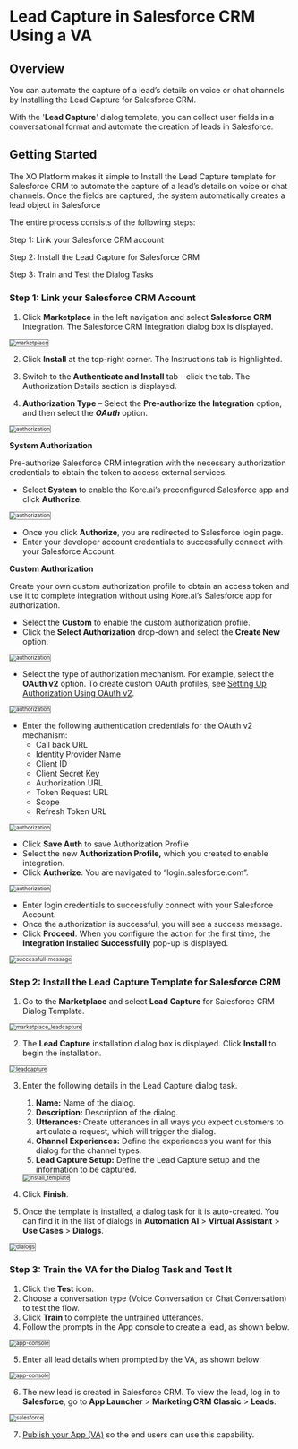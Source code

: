 # Lead Capture in Salesforce CRM Using a VA

## Overview

You can automate the capture of a lead’s details on voice or chat channels by Installing the Lead Capture for Salesforce CRM. 

With the '**Lead Capture**' dialog template, you can collect user fields in a conversational format and automate the creation of leads in Salesforce.

## Getting Started

The XO Platform makes it simple to Install the Lead Capture template for Salesforce CRM to automate the capture of a lead’s details on voice or chat channels. Once the fields are captured, the system automatically creates a lead object in Salesforce

The entire process consists of the following steps:

Step 1: Link your Salesforce CRM account

Step 2: Install the Lead Capture for Salesforce CRM

Step 3: Train and Test the Dialog Tasks

### Step 1: Link your Salesforce CRM Account

1. Click **Marketplace** in the left navigation and select **Salesforce CRM** Integration. The Salesforce CRM Integration dialog box is displayed. 
<img src="../images/marketplace_salesforce.png" alt="marketplace" title="marketplace" style="border: 1px solid gray; zoom:70%;">

2. Click **Install** at the top-right corner. The Instructions tab is highlighted. 

3. Switch to the **Authenticate and Install** tab - click the tab. The Authorization Details section is displayed.
4. **Authorization Type** – Select the **Pre-authorize the Integration** option, and then select the **_OAuth_** option.  
<img src="../images/authorization.png" alt="authorization" title="authorization" style="border: 1px solid gray; zoom:70%;">
 
**System Authorization**

Pre-authorize Salesforce CRM integration with the necessary authorization credentials to obtain the token to access external services.

 * Select **System** to enable the Kore.ai’s preconfigured Salesforce app and click **Authorize**.  
 <img src="../images/system_authorise.png" alt="authorization" title="authorization" style="border: 1px solid gray; zoom:70%;">  
 

  * Once you click **Authorize**, you are redirected to Salesforce login page.
  * Enter your developer account credentials to successfully connect with your Salesforce Account.

**Custom Authorization**

Create your own custom authorization profile to obtain an access token and use it to complete integration without using Kore.ai’s Salesforce app for authorization.

* Select the **Custom** to enable the custom authorization profile.
* Click the **Select Authorization** drop-down and select the **Create New** option. 
<img src="../images/custom_authorize.png" alt="authorization" title="authorization" style="border: 1px solid gray; zoom:70%;">

* Select the type of authorization mechanism. For example, select the **OAuth v2** option. To create custom OAuth profiles, see [Setting Up Authorization Using OAuth v2](../../app-settings/dev-tools/bot-authorization/setting-up-authorization-using-oauth-v2.md).  
<img src="../images/OauthV2.png" alt="authorization" title="authorization" style="border: 1px solid gray; zoom:70%;">  

* Enter the following authentication credentials for the OAuth v2 mechanism:
    * Call back URL
    * Identity Provider Name
    * Client ID
    * Client Secret Key
    * Authorization URL
    * Token Request URL
    * Scope
    * Refresh Token URL

<img src="../images/new_authorization_mechanism.png" alt="authorization" title="authorization" style="border: 1px solid gray; zoom:70%;"> 


* Click **Save Auth** to save Authorization Profile
* Select the new **Authorization Profile,** which you created to enable integration.
* Click **Authorize**. You are navigated to “login.salesforce.com”. 

<img src="../images/salesforce_authorise.png" alt="authorization" title="authorization" style="border: 1px solid gray; zoom:70%;">

* Enter login credentials to successfully connect with your Salesforce Account.
* Once the authorization is successful, you will see a success message.
* Click **Proceed**. When you configure the action for the first time, the **Integration Installed Successfully** pop-up is displayed. 

<img src="../images/installation_installed_successfully.png" alt="successfull-message" title="successfull-message" style="border: 1px solid gray; zoom:70%;">

### Step 2: Install the Lead Capture Template for Salesforce CRM

1. Go to the **Marketplace** and select **Lead Capture** for Salesforce CRM Dialog Template. 

<img src="../images/marketplace_leadcapture.png" alt="marketplace_leadcapture" title="marketplace_leadcapture" style="border: 1px solid gray; zoom:70%;">

2. The **Lead Capture** installation dialog box is displayed. Click **Install** to begin the installation.  
<img src="../images/lead_capture.png" alt="leadcapture" title="leadcapture" style="border: 1px solid gray; zoom:70%;">

3. Enter the following details in the Lead Capture dialog task.
    1. **Name:** Name of the dialog.
    2. **Description:** Description of the dialog.
    3. **Utterances:** Create utterances in all ways you expect customers to articulate a request, which will trigger the dialog.
    4. **Channel Experiences:** Define the experiences you want for this dialog for the channel types.
    5. **Lead Capture Setup:** Define the Lead Capture setup and the information to be captured.  
    <img src="../images/install_template.png" alt="install_template" title="install_template" style="border: 1px solid gray; zoom:70%;">


4. Click **Finish**.
5. Once the template is installed, a dialog task for it is auto-created. You can find it in the list of dialogs in **Automation AI** > **Virtual Assistant** > **Use Cases** > **Dialogs**.  
<img src="../images/dialogs.png" alt="dialogs" title="dialogs" style="border: 1px solid gray; zoom:70%;"> 

### Step 3: Train the VA for the Dialog Task and Test It

1. Click the **Test** icon.
2. Choose a conversation type (Voice Conversation or Chat Conversation) to test the flow.
3. Click **Train** to complete the untrained utterances.
4. Follow the prompts in the App console to create a lead, as shown below.  
<img src="../images/app_console.png" alt="app-console" title="app-console" style="border: 1px solid gray; zoom:70%;">

5. Enter all lead details when prompted by the VA, as shown below:  
<img src="../images/lead_details.png" alt="app-console" title="app-console" style="border: 1px solid gray; zoom:70%;">

6. The new lead is created in Salesforce CRM. To view the lead, log in to **Salesforce**,  go to **App Launcher** > **Marketing CRM Classic** > **Leads**.  
<img src="../images/salesforce.png" alt="salesforce" title="salesforce" style="border: 1px solid gray; zoom:70%;">

7. [Publish your App (VA)](../../deploy/publishing-bot.md) so the end users can use this capability.
